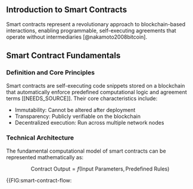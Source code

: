 ## Introduction to Smart Contracts

Smart contracts represent a revolutionary approach to blockchain-based interactions, enabling programmable, self-executing agreements that operate without intermediaries [@nakamoto2008bitcoin].

## Smart Contract Fundamentals

### Definition and Core Principles
Smart contracts are self-executing code snippets stored on a blockchain that automatically enforce predefined computational logic and agreement terms [[NEEDS_SOURCE]]. Their core characteristics include:

- Immutability: Cannot be altered after deployment
- Transparency: Publicly verifiable on the blockchain
- Decentralized execution: Run across multiple network nodes

### Technical Architecture
The fundamental computational model of smart contracts can be represented mathematically as:

$$ \text{Contract Output} = f(\text{Input Parameters}, \text{Predefined Rules}) $$

{{FIG:smart-contract-flow: